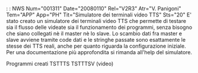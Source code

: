  :  : NWS Num="001311" Date="20080110" Rel="V2R3" Atr="V. Panigoni" Tem="APP" App="PH" Tit="Simulatore dei terminali video TTS" Sts="20"
E' stato creato un simulatore dei terminali video TTS che permette di testare sia il flusso delle videate sia il funzionamento dei programmi, senza bisogno che siano collegati nè il master nè lo slave.
Lo scambio dati fra master e slave avviene tramite code dati e le stringhe passate sono esattamente
le stesse dei TTS reali, anche per quanto riguarda la configurazione iniziale.
Per una documentazione più approfondita si rimanda all'help del simulatore.

Programmi creati
TSTTTS
TSTTTSV (video)
